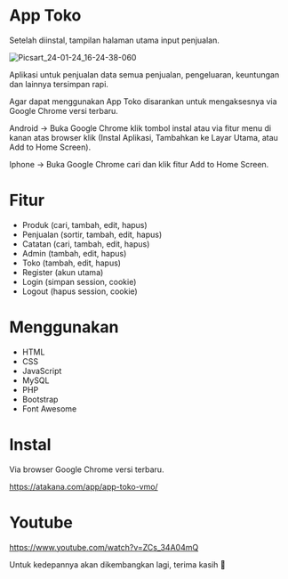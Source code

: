 # App Toko
Setelah diinstal, tampilan halaman utama input penjualan.

![Picsart_24-01-24_16-24-38-060](https://github.com/masadiblog/app-toko-vmo/assets/49811141/e8def00f-3960-4887-ab11-860b3932bcc5)

Aplikasi untuk penjualan data semua penjualan, pengeluaran, keuntungan dan lainnya tersimpan rapi.

Agar dapat menggunakan App Toko disarankan untuk mengaksesnya via Google Chrome versi terbaru.

Android -> Buka Google Chrome klik tombol instal atau via fitur menu di kanan atas browser klik (Instal Aplikasi, Tambahkan ke Layar Utama, atau Add to Home Screen).

Iphone -> Buka Google Chrome cari dan klik fitur Add to Home Screen.

# Fitur
* Produk (cari, tambah, edit, hapus)
* Penjualan (sortir, tambah, edit, hapus)
* Catatan (cari, tambah, edit, hapus)
* Admin (tambah, edit, hapus)
* Toko (tambah, edit, hapus)
* Register (akun utama)
* Login (simpan session, cookie)
* Logout (hapus session, cookie)

# Menggunakan
* HTML
* CSS
* JavaScript
* MySQL
* PHP
* Bootstrap
* Font Awesome

# Instal
Via browser Google Chrome versi terbaru.

https://atakana.com/app/app-toko-vmo/

# Youtube
https://www.youtube.com/watch?v=ZCs_34A04mQ

Untuk kedepannya akan dikembangkan lagi, terima kasih 🙏
